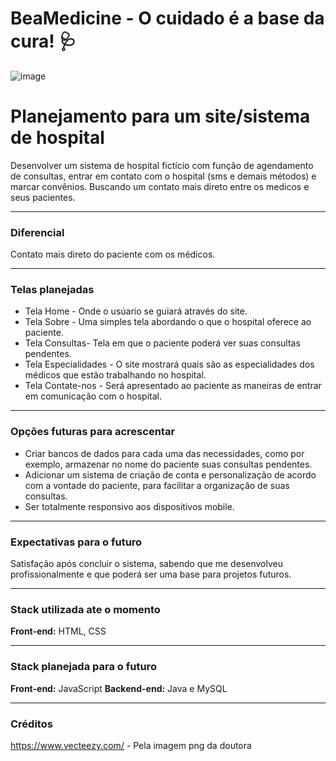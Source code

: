 # BeaMedicine - O cuidado é a base da cura! 🩺

![image](https://github.com/user-attachments/assets/8dd405d9-c648-473e-b1fe-d6f0cb43f150)


# Planejamento para um site/sistema de hospital 

Desenvolver um sistema de hospital fictício com função de agendamento de consultas, entrar em contato com o hospital (sms e demais métodos) e marcar convênios. Buscando um contato mais direto entre os medicos e seus pacientes.

---

### Diferencial

Contato mais direto do paciente com os médicos.

---

### Telas planejadas

- Tela Home - Onde o usúario se guiará através do site.
- Tela Sobre - Uma simples tela abordando o que o hospital oferece ao paciente.
- Tela Consultas- Tela em que o paciente poderá ver suas consultas pendentes.
- Tela Especialidades - O site mostrará quais são as especialidades dos médicos que estão trabalhando no hospital.
- Tela Contate-nos - Será apresentado ao paciente as maneiras de entrar em comunicação com o hospital.

---

### Opções futuras para acrescentar 

- Criar bancos de dados para cada uma das necessidades, como por exemplo, armazenar no nome do paciente suas consultas pendentes.
- Adicionar um sistema de criação de conta e personalização de acordo com a vontade do paciente, para facilitar a organização de suas consultas.
- Ser totalmente responsivo aos dispositivos mobile.

---

### Expectativas para o futuro

Satisfação após concluir o sistema, sabendo que me desenvolveu profissionalmente e que poderá ser uma base para projetos futuros.

---

### Stack utilizada ate o momento

**Front-end:** HTML, CSS

---

### Stack planejada para o futuro

**Front-end:** JavaScript
**Backend-end:** Java e MySQL

---

### Créditos

https://www.vecteezy.com/ - Pela imagem png da doutora
